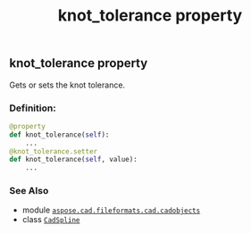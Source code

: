 ﻿---
title: knot_tolerance property
second_title: Aspose.CAD for Python via .NET API References
description: 
type: docs
weight: 350
url: /python-net/aspose.cad.fileformats.cad.cadobjects/cadspline/knot_tolerance/
is_root: false
---

## knot_tolerance property


Gets or sets the knot tolerance.
### Definition:
```python
@property
def knot_tolerance(self):
    ...
@knot_tolerance.setter
def knot_tolerance(self, value):
    ...
```

### See Also
* module [`aspose.cad.fileformats.cad.cadobjects`](../../)
* class [`CadSpline`](/cad/python-net/aspose.cad.fileformats.cad.cadobjects/cadspline)
